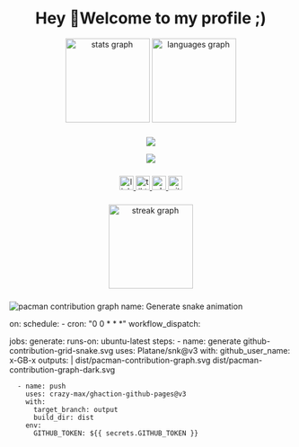 <h1 align="center">Hey 👋Welcome to my profile ;) </h1>


<div align="center">
  <img src="https://github-readme-stats.vercel.app/api?username=x-GB-x&hide_title=false&hide_rank=false&show_icons=true&include_all_commits=true&count_private=true&disable_animations=false&theme=dark&locale=en&hide_border=false" height="150" alt="stats graph"  />
  <img src="https://github-readme-stats.vercel.app/api/top-langs?username=x-GB-x&locale=en&hide_title=false&layout=compact&card_width=320&langs_count=5&theme=dark&hide_border=false" height="150" alt="languages graph"  />
</div>


###

<p align="center">
  <a href="https://skillicons.dev">
    <img src="https://skillicons.dev/icons?i=ubuntu,git,ruby,rails,html,js,css,sass" />
    </a>
</p>
<p align="center">
    <a href="https://skillicons.dev">
    <img src="https://skillicons.dev/icons?i=figma,ps,sqlite,postgres,postman,regex" />
  </a>
</p>

###

<div align="center">
 <!-- LinkedIn -->
<a href="https://www.linkedin.com/in/guilherme-barbosa12/" target="_blank" rel="noopener noreferrer">
  <img src="https://img.shields.io/static/v1?message=LinkedIn&logo=linkedin&label=&color=0077B5&logoColor=white&labelColor=&style=for-the-badge" height="25" alt="linkedin logo" />
</a>

<!-- TikTok -->
<a href="https://www.tiktok.com/@barbosa_guii?_t=ZM-8yF3uWdD26q&_r=1" target="_blank" rel="noopener noreferrer">
  <img src="https://img.shields.io/static/v1?message=TikTok&logo=tiktok&label=&color=000000&logoColor=white&labelColor=&style=for-the-badge" height="25" alt="tiktok logo" />
</a>

<!-- WhatsApp -->
<a href="https://wa.me/5512991833810" target="_blank" rel="noopener noreferrer">
  <img src="https://img.shields.io/static/v1?message=WhatsApp&logo=whatsapp&label=&color=25D366&logoColor=white&labelColor=&style=for-the-badge" height="25" alt="whatsapp logo" />
</a>

<!-- GitHub -->
<a href="https://github.com/x-GB-x" target="_blank" rel="noopener noreferrer">
  <img src="https://img.shields.io/static/v1?message=GitHub&logo=github&label=&color=181717&logoColor=white&labelColor=&style=for-the-badge" height="25" alt="github logo" />
</a>

</div>

###

<div align="center">
  <img src="https://streak-stats.demolab.com?user=x-GB-x&locale=en&mode=daily&theme=dark&hide_border=false&border_radius=5&order=3" height="150" alt="streak graph"  />
</div>


###

<picture>
  <source media="(prefers-color-scheme: dark)" srcset="https://raw.githubusercontent.com/x-GB-x/x-GB-x/output/pacman-contribution-graph-dark.svg">
  <source media="(prefers-color-scheme: light)" srcset="https://raw.githubusercontent.com/x-GB-x/x-GB-x/output/pacman-contribution-graph.svg">
  <img alt="pacman contribution graph" src="https://raw.githubusercontent.com/x-GB-x/x-GB-x/output/pacman-contribution-graph.svg">
</picture>
name: Generate snake animation

on:
  schedule:
    - cron: "0 0 * * *"
  workflow_dispatch:

jobs:
  generate:
    runs-on: ubuntu-latest
    steps:
      - name: generate github-contribution-grid-snake.svg
        uses: Platane/snk@v3
        with:
          github_user_name: x-GB-x
          outputs: |
            dist/pacman-contribution-graph.svg
            dist/pacman-contribution-graph-dark.svg

      - name: push
        uses: crazy-max/ghaction-github-pages@v3
        with:
          target_branch: output
          build_dir: dist
        env:
          GITHUB_TOKEN: ${{ secrets.GITHUB_TOKEN }}


###
